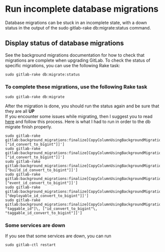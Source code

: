 # Run incomplete database migrations

Database migrations can be stuck in an incomplete state, with a down status in the output of the sudo gitlab-rake db:migrate:status command.

## Display status of database migrations

See the background migrations documentation for how to check that migrations are complete when upgrading GitLab.
To check the status of specific migrations, you can use the following Rake task:

```shell
sudo gitlab-rake db:migrate:status
```

### To complete these migrations, use the following Rake task

```shell
sudo gitlab-rake db:migrate
```

After the migration is done, you should run the status again and be sure that they are all **UP**
<br>
If you encounter some issues while migrating, then I suggest you to read [here](https://docs.gitlab.com/ee/user/admin_area/monitoring/background_migrations.html#database-migrations-failing-because-of-batched-background-migration-not-finished) and follow this process.
Here is what I had to run in order to the db migrate finish properly.

```shell
sudo gitlab-rake gitlab:background_migrations:finalize[CopyColumnUsingBackgroundMigrationJob,ci_stages,id,'[["id"]\, ["id_convert_to_bigint"]]']
sudo gitlab-rake gitlab:background_migrations:finalize[CopyColumnUsingBackgroundMigrationJob,ci_builds_metadata,id,'[["id"]\, ["id_convert_to_bigint"]]']
sudo gitlab-rake gitlab:background_migrations:finalize[CopyColumnUsingBackgroundMigrationJob,ci_builds_metadata,id,'[["build_id"]\, ["build_id_convert_to_bigint"]]']
sudo gitlab-rake gitlab:background_migrations:finalize[CopyColumnUsingBackgroundMigrationJob,push_event_payloads,event_id,'[["event_id"]\, ["event_id_convert_to_bigint"]]']
sudo gitlab-rake gitlab:background_migrations:finalize[CopyColumnUsingBackgroundMigrationJob,deployments,id,'[["deployable_id"]\, ["deployable_id_convert_to_bigint"]]']
sudo gitlab-rake gitlab:background_migrations:finalize[CopyColumnUsingBackgroundMigrationJob,taggings,id,'[["id"\, "taggable_id"]\, ["id_convert_to_bigint"\, "taggable_id_convert_to_bigint"]]']
```

### Some services are down

If you see that some services are down, you can run

```shell
sudo gitlab-ctl restart
```
